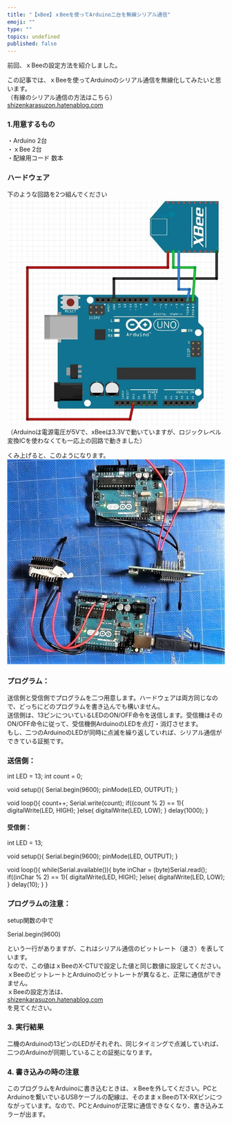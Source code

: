 ```yaml
---
title: "【xBee】ｘBeeを使ってArduino二台を無線シリアル通信"
emoji: ""
type: ""
topics: undefined
published: false
---
```


前回、ｘBeeの設定方法を紹介しました。

  
この記事では、ｘBeeを使ってArduinoのシリアル通信を無線化してみたいと思います。  
（有線のシリアル通信の方法はこちら）  
[shizenkarasuzon.hatenablog.com](https://shizenkarasuzon.hatenablog.com/entry/2018/07/24/225915)

  
### 1.用意するもの

・Arduino 2台  
・ｘBee 2台  
・配線用コード 数本  
  
  
### ハードウェア

下のような回路を2つ組んでください  
![f:id:pythonjacascript:20200524191720j:plain](/images/ppythonjacascript2020052420200524191720.jpg "f:id:pythonjacascript:20200524191720j:plain")  
（Arduinoは電源電圧が5Vで、xBeeは3.3Vで動いていますが、ロジックレベル変換ICを使わなくても一応上の回路で動きました）

くみ上げると、このようになります。  
![f:id:pythonjacascript:20180921020458j:plain:h300](/images/ppythonjacascript2018092120180921020458.jpg "f:id:pythonjacascript:20180921020458j:plain:h300")

### プログラム：

送信側と受信側でプログラムを二つ用意します。ハードウェアは両方同じなので、どっちにどのプログラムを書き込んでも構いません。  
送信側は、13ピンについているLEDのON/OFF命令を送信します。受信機はそのON/OFF命令に従って、受信機側ArduinoのLEDを点灯・消灯させます。  
もし、二つのArduinoのLEDが同時に点滅を繰り返していれば、シリアル通信ができている証拠です。  
  
### 送信側：

int LED = 13;
int count = 0;

void setup(){
  Serial.begin(9600);
  pinMode(LED, OUTPUT);
}

void loop(){
  count++;
  Serial.write(count);
  if((count % 2) == 1){ 
    digitalWrite(LED, HIGH);
  }else{
    digitalWrite(LED, LOW);
  }
  delay(1000);
}

#### 受信側：

int LED = 13;

void setup(){
  Serial.begin(9600);
  pinMode(LED, OUTPUT);
}

void loop(){
  while(Serial.available()){
    byte inChar = (byte)Serial.read();
    if((inChar % 2) == 1){ 
      digitalWrite(LED, HIGH);
    }else{
      digitalWrite(LED, LOW);
    }
    delay(10);
  }
}

### プログラムの注意：

setup関数の中で

Serial.begin(9600)

という一行がありますが、これはシリアル通信のビットレート（速さ）を表しています。  
なので、この値はｘBeeのX-CTUで設定した値と同じ数値に設定してください。ｘBeeのビットレートとArduinoのビットレートが異なると、正常に通信ができません。  
ｘBeeの設定方法は、  
[shizenkarasuzon.hatenablog.com](https://shizenkarasuzon.hatenablog.com/entry/2018/07/03/003320)  
を見てください。  
  
### 3\. 実行結果

二機のArduinoの13ピンのLEDがそれぞれ、同じタイミングで点滅していれば、二つのArduinoが同期していることの証拠になります。  
  
  
### 4\. 書き込みの時の注意

このプログラムをArduinoに書き込むときは、ｘBeeを外してください。PCとArduinoを繋いでいるUSBケーブルの配線は、そのままｘBeeのTX-RXピンにつながっています。なので、PCとArduinoが正常に通信できなくなり、書き込みエラーが出ます。